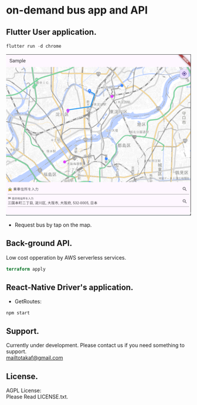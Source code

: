 # on-demand bus app and API
## Flutter User application.
```dart
flutter run -d chrome
```
![alt text](image.png)
- Request bus by tap on the map.

## Back-ground API.
Low cost opperation by AWS serverless services.
```terraform
terraform apply
```
## React-Native Driver's application.
- GetRoutes:
```
npm start
```

## Support.
Currently under development.
Please contact us if you need something to support.
\
mailtotakaf@gmail.com

## License.
AGPL License:
\
Please Read LICENSE.txt.
